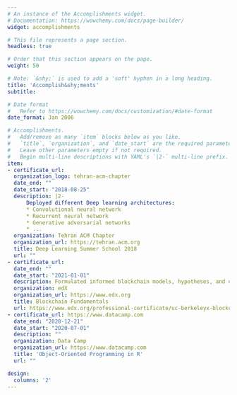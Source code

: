 ```yaml
---
# An instance of the Accomplishments widget.
# Documentation: https://wowchemy.com/docs/page-builder/
widget: accomplishments

# This file represents a page section.
headless: true

# Order that this section appears on the page.
weight: 50

# Note: `&shy;` is used to add a 'soft' hyphen in a long heading.
title: 'Accomplish&shy;ments'
subtitle:

# Date format
#   Refer to https://wowchemy.com/docs/customization/#date-format
date_format: Jan 2006

# Accomplishments.
#   Add/remove as many `item` blocks below as you like.
#   `title`, `organization`, and `date_start` are the required parameters.
#   Leave other parameters empty if not required.
#   Begin multi-line descriptions with YAML's `|2-` multi-line prefix.
item:
- certificate_url:
  organization_logo: tehran-acm-chapter
  date_end: ""
  date_start: "2018-08-25"
  description: |2-
      Deployed different Deep learning architectures:
      * Convolutional neural network
      * Recurrent neural network
      * Generative adversarial networks
      * ...
  organization: Tehran ACM Chapter 
  organization_url: https://tehran.acm.org
  title: Deep Learning Summer School 2018
  url: ""
- certificate_url: 
  date_end: ""
  date_start: "2021-01-01"
  description: Formulated informed blockchain models, hypotheses, and use cases.
  organization: edX
  organization_url: https://www.edx.org
  title: Blockchain Fundamentals
  url: https://www.edx.org/professional-certificate/uc-berkeleyx-blockchain-fundamentals
- certificate_url: https://www.datacamp.com
  date_end: "2020-12-21"
  date_start: "2020-07-01"
  description: ""
  organization: Data Camp
  organization_url: https://www.datacamp.com
  title: 'Object-Oriented Programming in R'
  url: ""

design:
  columns: '2' 
---
```

